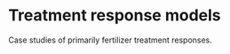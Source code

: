 Treatment response models
===============

Case studies of primarily fertilizer treatment responses.
